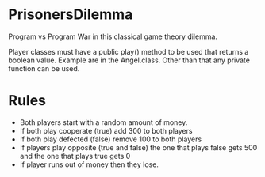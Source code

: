 # PrisonersDilemma

Program vs Program War in this classical game theory dilemma.

Player classes must have a public play() method to be used that returns a boolean value. 
Example are in the Angel.class. Other than that any private function can be used.

# Rules

- Both players start with a random amount of money.
- If both play cooperate (true) add 300 to both players
- If both play defected (false) remove 100 to both players
- If players play opposite (true and false) the one that plays false gets 500 and the one that plays true gets 0
- If player runs out of money then they lose.

